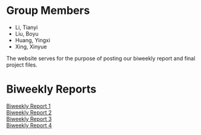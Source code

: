 # Group Members
- Li, Tianyi
- Liu, Boyu
- Huang, Yingxi
- Xing, Xinyue


The website serves for the purpose of posting our biweekly report and final project files. 


# Biweekly Reports
[Biweekly Report 1]()<br>
[Biweekly Report 2]()<br>
[Biweekly Report 3]()<br>
[Biweekly Report 4]()<br>
